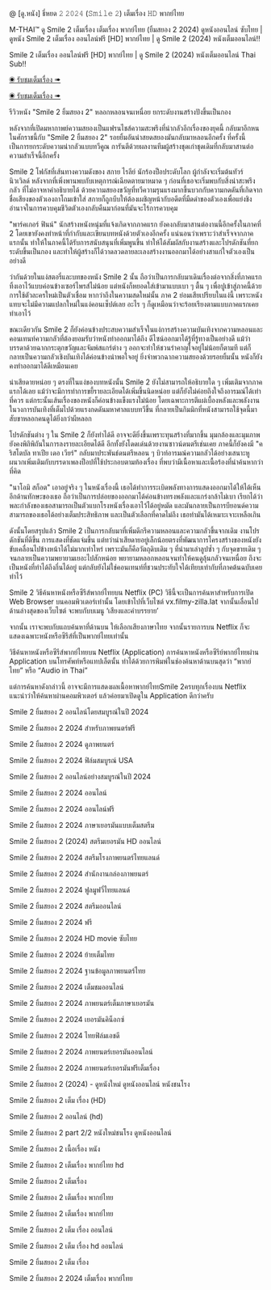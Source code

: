 @ [ดู.หนัง] ธี่หยด 𝟸 𝟸𝟶𝟸𝟺 (𝚂𝚖𝚒𝚕𝚎 𝟸) เต็มเรื่อง 𝙷𝙳 พากย์ไทย

M-THAI™ ดู Smile 2 เต็มเรื่อง เต็มเรื่อง พากย์ไทย (ยิ้มสยอง 2 2024) ดูหนังออนไลน์ ซับไทย | ดูหนัง Smile 2  เต็มเรื่อง ออนไลน์ฟรี [HD] พากย์ไทย | ดู Smile 2 (2024) หนังเต็มออนไลน์!!


Smile 2 เต็มเรื่อง ออนไลน์ฟรี [HD] พากย์ไทย | ดู Smile 2 (2024) หนังเต็มออนไลน์ Thai Sub!!

[◉ รับชมเต็มเรื่อง ➠](https://movieonlienfilm.blogspot.com/2024/10/smile-2-full-movie-hd-thai-dubbed.html) 

[◉ รับชมเต็มเรื่อง ➠ ](https://movieonlienfilm.blogspot.com/2024/10/smile-2-full-movie-hd-thai-dubbed.html)


รีวิวหนัง "Smile 2 ยิ้มสยอง 2" หลอกหลอนจนเหนื่อย ยกระดับงานสร้างปังขึ้นเป็นกอง

หลังจากที่เปิดมหากาพย์ความสยองเป็นแฟรนไชส์ความสะพรึงที่น่ากลัวอีกเรื่องของยุคนี้ กลับมาอีกหนในศักราชนี้กับ "Smile 2 ยิ้มสยอง 2" รอยยิ้มอันน่าสยดสยองมันกลับมาหลอนอีกครั้ง ที่ครั้งนี้เป็นการยกระดับความน่ากลัวแบบทวีคูณ การันตีด้วยผลงานทีมผู้สร้างชุดเก่าชุดเดิมที่กลับมาสานต่อความสำเร็จนี้อีกครั้ง

Smile 2 โฟกัสที่เส้นทางความดังของ สกาย ไรลีย์ นักร้องป็อประดับโลก ผู้กำลังจะเริ่มต้นทัวร์นิวเวิลด์ หลังจากที่เพิ่งพานพบกับเหตุการณ์เฉียดตายมาหมาด ๆ ก่อนที่เธอจะเริ่มพบกับสิ่งน่าสะพรึงกลัว ที่ไม่อาจหาคำอธิบายได้ ด้วยความสยองขวัญที่ทวีความรุนแรงมากขึ้นบวกกับความกดดันที่เกิดจากชื่อเสียงของตัวเองถาโถมเข้าใส่ สกายก็ถูกบีบให้ต้องเผชิญหน้ากับอดีตที่มืดดำของตัวเองเพื่อแย่งชิงอำนาจในการควบคุมชีวิตตัวเองกลับคืนมาก่อนที่มันจะไร้การควบคุม

"พาร์คเกอร์ ฟินน์" นักสร้างหนังหนุ่มที่แจ้งเกิดจากภาคแรก ยังคงกลับมาสานต่องานนี้อีกครั้งในภาคที่ 2 โดยเขายังคงทำหน้าที่กำกับและเขียนบทหนังด้วยตัวเองอีกครั้ง แน่นอนว่าเพราะว่าสำเร็จจากภาคแรกนั้น ทำให้ในภาคนี้ได้รับการสนับสนุนที่เพิ่มพูนขึ้น ทำให้ได้สัมผัสกับงานสร้างและโปรดักชันที่ยกระดับขึ้นเป็นกอง และทำให้ผู้สร้างก็ได้วาดลวดลายละเลงสร้างงานออกมาได้อย่างสาแก่ใจตัวเองเป็นอย่างดี

ว่ากันด้วยในแง่สตอรี่และบทของหนัง Smile 2 นั้น ถือว่าเป็นการกลับมาเดินเรื่องต่อจากสิ่งที่ภาคแรกทิ้งเอาไว้แบบค่อนข้างเซอร์ไพรส์ไม่น้อย แต่หนังก็หยอดใส่เข้ามาแบบเบา ๆ ตื้น ๆ เพื่อปูเข้าสู่ภาคนี้ด้วยการใช้ตัวละครใหม่เป็นตัวเชื่อม หากว่าถึงในความสดใหม่นั้น ภาค 2 ย่อมเสียเปรียบในแง่นี้ เพราะหนังแทบจะไม่มีความแปลกใหม่ในแง่คอนเซ็ปต์เลย อะไร ๆ ก็ดูเหมือนว่าจะร้อยเรียงตามแบบภาคแรกเคยทำเอาไว้

ขณะเดียวกัน Smile 2 ก็ยังค่อนข้างประสบความสำเร็จในแง่การสร้างความบันเทิงจากความหลอนและคอนเทนท์ความกลัวที่ต้องยอมรับว่าหนังทำออกมาได้ถึง ดีไซน์ออกมาได้รู้ที่รู้ทางเป็นอย่างดี แม้ว่าบรรดาด้วยฉากกระตุกขวัญและจัมพ์สแกร์ต่าง ๆ ออกจะทำให้ชวนรำคาญใจอยู่ไม่น้อยก็ตามที แต่ก็กลายเป็นความกลัวเชิงบันเทิงได้ค่อนข้างน่าพอใจอยู่ ยิ่งจำพวกฉากความสยองด้วยรอยยิ้มนั้น หนังก็ยังคงทำออกมาได้ดีเหมือนเคย

น่าเสียดายหน่อย ๆ ตรงที่ในแง่ของบทหนังนั้น Smile 2 ยังไม่สามารถให้อธิบายใด ๆ เพิ่มเติมจากภาคแรกได้เลย แม้ว่าจะมีการทำการขยี้รายละเอียดได้เพิ่มขึ้นนิดหน่อย แต่ก็ยังไม่ค่อยถึงใจถึงอารมณ์ได้เท่าที่ควร แต่กระนั้นเส้นเรื่องของหนังก็ค่อนข้างแข็งแรงไม่น้อย โดยเฉพาะการตีแผ่เบื้องหลังและพลังงานในวงการบันเทิงที่เต็มไปด้วยแรงกดดันมหาศาลแบบทวีขึ้น ที่กลายเป็นกิมมิกที่หนังสามารถใช้จุดนี้มาสับขาหลอกคนดูได้ยิ่งกว่าผีหลอก

โปรดักชันต่าง ๆ ใน Smile 2 ก็ยังทำได้ดี อาจจะดียิ่งขึ้นเพราะทุนสร้างที่มากขึ้น มุมกล้องและมุมภาพยังคงพิถิพิถันในการลงรายละเอียดได้ดี อีกทั้งยังโดดเด่นด้วยงานซาวน์ดนตรีเช่นเคย ภาคนี้ก็ยังคงมี "คริสโตบัล ทาเปีย เดอ เวียร์" กลับมาประพันธ์ดนตรีหลอน ๆ บิวท์อารมณ์ความกลัวได้อย่างเสนาะหู ผนวกเพิ่มเติมกับบรรดาเพลงป็อปที่ใช้ประกอบตามท้องเรื่อง ที่พบว่ามีเนื้อหาและเนื้อร้องที่น่าค้นหากว่าที่คิด

"นาโอมิ สก็อต" เอาอยู่จริง ๆ ในหนังเรื่องนี้ เธอได้ทำการระเบิดพลังทางการแสดงออกมาได้ให้ได้เห็นอีกด้านทักษะของเธอ ถือว่าเป็นการปล่อยของออกมาได้ค่อนข้างทรงพลังและแกร่งกล้าไม่เบา เรียกได้ว่าพละกำลังของเธอสามารถเป็นตัวแบกโรงหนังเรื่องเอาไว้ได้อยู่หมัด และมันกลายเป็นการบียอนด์ความสามารถของเธอได้อย่างเต็มประสิทธิภาพ และเป็นตัวเลือกที่คาดไม่ถึง เธอทำมันได้เหมาะเจาะเหลือเกิน

ดังนั้นโดยสรุปแล้ว Smile 2 เป็นการกลับมาที่เพิ่มดีกรีความหลอนและความกลัวขึ้นจากเดิม งานโปรดักชันที่ดีขึ้น การแสดงที่ชัดแจ่มขึ้น แต่ทว่าน่าเสียดายอยู่เล็กน้อยตรงที่พัฒนาการโครงสร้างของหนังยังขับเคลื่อนไปข้างหน้าได้ไม่มากเท่าไหร่ เพราะมันก็คือวัตถุดิบเดิม ๆ ที่นำมาเล่าลูปซ้ำ ๆ กับจุดขายเดิม ๆ จนกลายเป็นความพยายามเยอะไปสักหน่อย พยายามหลอกหลอนจนทำให้คนดูลุ้นกลัวจนเหนื่อย ถึงจะเป็นหนังที่ทำได้ถึงกึ๋นได้อยู่ แต่กลับยังไม่ใช่คอนเทนท์ที่ชวนประทับใจได้เทียบเท่ากับที่ภาคต้นฉบับเคยทำไว้

Smile 2 วิธีค้นหาหนังหรือซีรีส์พากย์ไทยบน Netflix (PC)
วิธีนี้จะเป็นการค้นหาสำหรับการเปิด Web Browser บนคอมพิวเตอร์เท่านั้น โดยเข้าไปที่เว็บไซต์ vx.filmy-zilla.lat จากนั้นเลื่อนไปด้านล่างสุดของเว็บไซต์ จะพบกับบเมนู ‘เสียงและคำบรรยาย’

จากนั้น เราจะพบกับแถบค้นหาที่ด้านบน ให้เลือกเสียงภาษาไทย จากนั้นรายการบน Netflix ก็จะแสดงเฉพาะหนังหรือซีรีส์ที่เป็นพากย์ไทยเท่านั้น

วิธีค้นหาหนังหรือซีรีส์พากย์ไทยบน Netflix (Application)
การค้นหาหนังหรือซีรีย์พากย์ไทยผ่าน Application บนโทรศัพท์หรือแทปเล็ตนั้น ทำได้ด้วยการพิมพ์ในช่องค้นหาด้านบนสุดว่า “พากย์ไทย” หรือ “Audio in Thai”

แต่การค้นหาดังกล่าวนี้ อาจจะมีการแสดงผลเนื้อหาพากย์ไทยSmile 2ครบทุกเรื่องบน Netflix แนะนำว่าให้ค้นหาผ่านคอมพิวเตอร์ แล้วค่อยมาเปิดดูใน Application ดีกว่าครับ


Smile 2 ยิ้มสยอง 2 ออนไลน์โดยสมบูรณ์ในปี 2024

Smile 2 ยิ้มสยอง 2 2024 สำหรับภาพยนตร์ฟรี

Smile 2 ยิ้มสยอง 2 2024 ดูภาพยนตร์

Smile 2 ยิ้มสยอง 2 2024 ฟิล์มสมบูรณ์ USA

Smile 2 ยิ้มสยอง 2 ออนไลน์อย่างสมบูรณ์ในปี 2024

Smile 2 ยิ้มสยอง 2 2024 ออนไลน์

Smile 2 ยิ้มสยอง 2 2024 ออนไลน์ฟรี

Smile 2 ยิ้มสยอง 2 2024 ภาษาเยอรมันแบบเต็มสตรีม

Smile 2 ยิ้มสยอง 2 (2024) สตรีมเยอรมัน HD ออนไลน์

Smile 2 ยิ้มสยอง 2 2024 สตรีมโรงภาพยนตร์ไทยแลนด์

Smile 2 ยิ้มสยอง 2 2024 สํานักงานกล่องภาพยนตร์

Smile 2 ยิ้มสยอง 2 2024 ฟูลมูฟวี่ไทยแลนด์

Smile 2 ยิ้มสยอง 2 2024 สตรีมออนไลน์

Smile 2 ยิ้มสยอง 2 2024 ฟรี

Smile 2 ยิ้มสยอง 2 2024 HD movie ซับไทย

Smile 2 ยิ้มสยอง 2 2024 ย้ายเต็มไทย

Smile 2 ยิ้มสยอง 2 2024 ฐานข้อมูลภาพยนตร์ไทย

Smile 2 ยิ้มสยอง 2 2024 เต็มชมออนไลน์

Smile 2 ยิ้มสยอง 2 2024 ภาพยนตร์เต็มภาษาเยอรมัน

Smile 2 ยิ้มสยอง 2 2024 เยอรมันคิน็อกซ์

Smile 2 ยิ้มสยอง 2 2024 ไทยฟิล์มเอชดี

Smile 2 ยิ้มสยอง 2 2024 ภาพยนตร์เยอรมันออนไลน์

Smile 2 ยิ้มสยอง 2 2024 ภาพยนตร์เยอรมันฟรีเต็มเรื่อง

Smile 2 ยิ้มสยอง 2 (2024) - ดูหนังใหม่ ดูหนังออนไลน์ หนังชนโรง

Smile 2 ยิ้มสยอง 2 เต็ม เรื่อง (HD)

Smile 2 ยิ้มสยอง 2 ออนไลน์ (hd)

Smile 2 ยิ้มสยอง 2 part 2/2 หนังใหม่ชนโรง ดูหนังออนไลน์

Smile 2 ยิ้มสยอง 2 เนื้อเรื่อง หนัง

Smile 2 ยิ้มสยอง 2 เต็มเรื่อง พากย์ไทย hd

Smile 2 ยิ้มสยอง 2 เต็มเรื่อง

Smile 2 ยิ้มสยอง 2 เต็มเรื่อง พากย์ไทย

Smile 2 ยิ้มสยอง 2 เต็มเรื่อง พากย์ไทย

Smile 2 ยิ้มสยอง 2 เต็ม เรื่อง ออนไลน์

Smile 2 ยิ้มสยอง 2 เต็ม เรื่อง hd ออนไลน์

Smile 2 ยิ้มสยอง 2 เต็ม เรื่อง

Smile 2 ยิ้มสยอง 2 2024 เต็มเรื่อง พากย์ไทย
